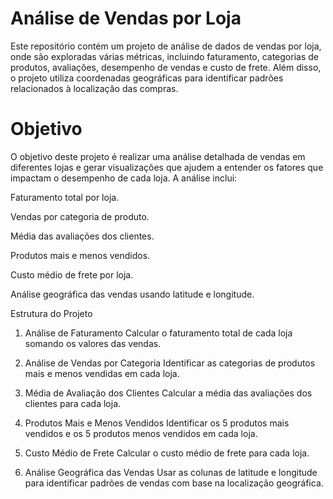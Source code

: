 # Análise de Vendas por Loja

Este repositório contém um projeto de análise de dados de vendas por loja, onde são exploradas várias métricas, incluindo faturamento, categorias de produtos, avaliações, 
desempenho de vendas e custo de frete. Além disso, o projeto utiliza coordenadas geográficas para identificar padrões relacionados à localização das compras.

# Objetivo

O objetivo deste projeto é realizar uma análise detalhada de vendas em diferentes lojas e gerar visualizações que ajudem a entender os fatores que impactam o 
desempenho de cada loja. A análise inclui:

Faturamento total por loja.

Vendas por categoria de produto.

Média das avaliações dos clientes.

Produtos mais e menos vendidos.

Custo médio de frete por loja.

Análise geográfica das vendas usando latitude e longitude.

Estrutura do Projeto
1. Análise de Faturamento
Calcular o faturamento total de cada loja somando os valores das vendas.

2. Análise de Vendas por Categoria
Identificar as categorias de produtos mais e menos vendidas em cada loja.

3. Média de Avaliação dos Clientes
Calcular a média das avaliações dos clientes para cada loja.

4. Produtos Mais e Menos Vendidos
Identificar os 5 produtos mais vendidos e os 5 produtos menos vendidos em cada loja.

5. Custo Médio de Frete
Calcular o custo médio de frete para cada loja.

6. Análise Geográfica das Vendas
Usar as colunas de latitude e longitude para identificar padrões de vendas com base na localização geográfica.
